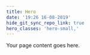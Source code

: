 ```yaml
---
title: Hero
date: '19:26 16-08-2019'
hide_git_sync_repo_link: true
hero_classes: 'hero-small,'
---
```


Your page content goes here.